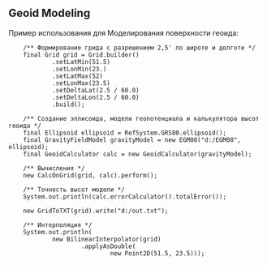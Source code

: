 ## Geoid Modeling

Пример использования для Моделирования поверхности геоида:

        /** Формирование грида с разрешением 2,5' по широте и долготе */
        final Grid grid = Grid.builder()
                .setLatMin(51.5)
                .setLonMin(23.)
                .setLatMax(52)
                .setLonMax(23.5)
                .setDeltaLat(2.5 / 60.0)
                .setDeltaLon(2.5 / 60.0)
                .build();

        /** Создание эллисоида, модели геопотенциала и калькулятора высот геоида */
        final Ellipsoid ellipsoid = RefSystem.GRS80.ellipsoid();
        final GravityFieldModel gravityModel = new EGM08("d:/EGM08", ellipsoid);
        final GeoidCalculator calc = new GeoidCalculator(gravityModel);

        /** Вычисления */
        new CalcOnGrid(grid, calc).perform();

        /** Точность высот модели */
        System.out.println(calc.errorCalculator().totalError());

        new GridToTXT(grid).write("d:/out.txt");

        /** Интерполяция */
        System.out.println(
                new BilinearInterpolator(grid)
                        .applyAsDouble(
                                new Point2D(51.5, 23.5)));
